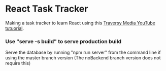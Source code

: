 # React Task Tracker

Making a task tracker to learn React using this [Traversy Media YouTube tutuorial](https://www.youtube.com/watch?v=w7ejDZ8SWv8).

### Use "serve -s build" to serve production build
Serve the database by running "npm run server" from the command line if using the master branch version
(The noBackend branch version does not require this)